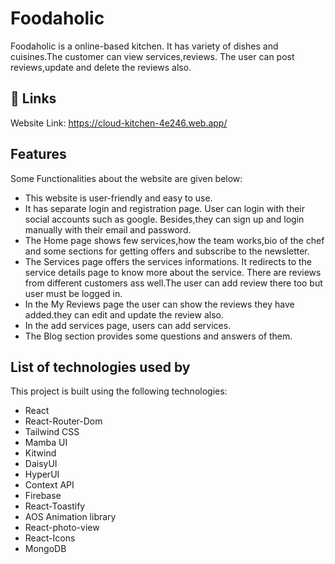 
# Foodaholic

Foodaholic is a online-based kitchen. It has variety of dishes and cuisines.The customer can view services,reviews. The user can post reviews,update and delete the reviews also.


## 🔗 Links
Website Link: https://cloud-kitchen-4e246.web.app/


## Features

Some Functionalities about the website are given below:

- This website is user-friendly and easy to use.
- It has separate login and registration page. User can login with their social accounts such as google. Besides,they can sign up and login manually with their email and password. 
- The Home page shows few services,how the team works,bio of the chef and some sections for getting offers and subscribe to the newsletter.
- The Services page offers the services informations. It redirects to the service details page to know more about the service. There are reviews from different customers ass well.The user can add review there too but user must be logged in.
- In the My Reviews page the user can show the reviews they have added.they can edit and update the review also.
- In the add services page, users can add services.
- The Blog section provides some questions and answers of them.


## List of technologies used by 

This project is built using the following technologies:

- React
- React-Router-Dom
- Tailwind CSS
- Mamba UI
- Kitwind
- DaisyUI
- HyperUI
- Context API 
- Firebase
- React-Toastify
- AOS Animation library
- React-photo-view
- React-Icons
- MongoDB


